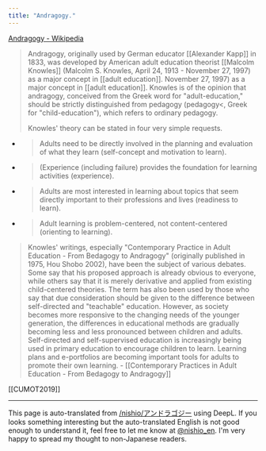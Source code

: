 ```yaml
---
title: "Andragogy."
---
```


[Andragogy - Wikipedia](https://ja.wikipedia.org/wiki/%E3%82%A2%E3%83%B3%E3%83%89%E3%83%A9%E3%82%B4%E3%82%B8%E3%83%BC)
> Andragogy, originally used by German educator [[Alexander Kapp]] in 1833, was developed by American adult education theorist [[Malcolm Knowles]] (Malcolm S. Knowles, April 24, 1913 - November 27, 1997) as a major concept in [[adult education]]. November 27, 1997) as a major concept in [[adult education]]. Knowles is of the opinion that andragogy, conceived from the Greek word for "adult-education," should be strictly distinguished from pedagogy (pedagogy<, Greek for "child-education"), which refers to ordinary pedagogy.
>
>  Knowles' theory can be stated in four very simple requests.
- >  Adults need to be directly involved in the planning and evaluation of what they learn (self-concept and motivation to learn).
- >  (Experience (including failure) provides the foundation for learning activities (experience).
- >  Adults are most interested in learning about topics that seem directly important to their professions and lives (readiness to learn).
- >  Adult learning is problem-centered, not content-centered (orienting to learning).
>  Knowles' writings, especially "Contemporary Practice in Adult Education - From Bedagogy to Andragogy" (originally published in 1975, Hou Shobo 2002), have been the subject of various debates. Some say that his proposed approach is already obvious to everyone, while others say that it is merely derivative and applied from existing child-centered theories. The term has also been used by those who say that due consideration should be given to the difference between self-directed and "teachable" education. However, as society becomes more responsive to the changing needs of the younger generation, the differences in educational methods are gradually becoming less and less pronounced between children and adults. Self-directed and self-supervised education is increasingly being used in primary education to encourage children to learn. Learning plans and e-portfolios are becoming important tools for adults to promote their own learning.
    - [[Contemporary Practices in Adult Education - From Bedagogy to Andragogy]]

[[CUMOT2019]]

---
This page is auto-translated from [/nishio/アンドラゴジー](https://scrapbox.io/nishio/アンドラゴジー) using DeepL. If you looks something interesting but the auto-translated English is not good enough to understand it, feel free to let me know at [@nishio_en](https://twitter.com/nishio_en). I'm very happy to spread my thought to non-Japanese readers.